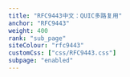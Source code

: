 ```yaml
---
title: "RFC9443中文：QUIC多路复用"
anchor: "RFC9443"
weight: 400
rank: "sub_page"
siteColour: "rfc9443"
customCss: ["css/RFC9443.css"]
subpage: "enabled"
---
```

